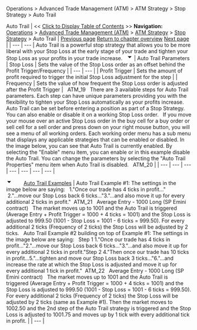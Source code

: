 ﻿
Operations > Advanced Trade Management (ATM) > ATM Strategy > Stop Strategy > Auto Trail

Auto Trail
| << [Click to Display Table of Contents](auto_trail.md) >> **Navigation:**     [Operations](operations.md) > [Advanced Trade Management (ATM)](advanced_trade_management_atm.md) > [ATM Strategy](atm_strategy.md) > [Stop Strategy](stop_strategy.md) > Auto Trail | [Previous page](auto_breakeven.md) [Return to chapter overview](stop_strategy.md) [Next page](manage_atm_strategy_templates.md) |
| --- | --- |
Auto Trail is a powerful stop strategy that allows you to be more liberal with your Stop Loss at the early stage of your trade and tighten your Stop Loss as your profits in your trade increase.
 
![tog_minus](tog_minus.gif)
| Auto Trail Parameters   | Stop Loss | Sets the value of the Stop Loss order as an offset behind the Profit Trigger/Frequency | | --- | --- | | Profit Trigger | Sets the amount of profit required to trigger the initial Stop Loss adjustment for the step | | Frequency | Sets the value of how frequent the Stop Loss order is adjusted after the Profit Trigger |      ATM_19   There are 3 available steps for Auto Trail parameters. Each step can have unique parameters providing you with the flexibility to tighten your Stop Loss automatically as your profits increase. Auto Trail can be set before entering a position as part of a Stop Strategy. You can also enable or disable it on a working Stop Loss order.   If you move your mouse over an active Stop Loss order in the buy cell for a buy order or sell cell for a sell order and press down on your right mouse button, you will see a menu of all working orders. Each working order menu has a sub menu that displays any applicable strategies that can be enabled or disabled. In the image below, you can see that Auto Trail is currently enabled. By selecting the "Enable" menu item, you can enable or in this example disable the Auto Trail. You can change the parameters by selecting the "Auto Trail Properties" menu item when Auto Trail is disabled.   ATM_20 |
| --- | --- | --- | --- | --- | --- | --- |

![tog_minus](tog_minus.gif)        [Auto Trail Examples](javascript:HMToggle('toggle','AutoTrailExamples','AutoTrailExamples_ICON'))
| Auto Trail Example #1: The settings in the image below are saying:   1."Once our trade has 4 ticks in profit..."  2."...move our Stop Loss back 6 ticks..."3."...and also move it up for every additional 2 ticks in profit."  ATM_21   Average Entry - 1000 Long (SP Emini contract)   The market moves up to 1001 and the Auto Trail is triggered (Average Entry + Profit Trigger = 1000 + 4 ticks = 1001) and the Stop Loss is adjusted to 999.50 (1001 - Stop Loss = 1001 - 6 ticks = 999.50). For every additional 2 ticks (Frequency of 2 ticks) the Stop Loss will be adjusted by 2 ticks.   Auto Trail Example #2 building on top of Example #1: The settings in the image below are saying:   Step 1 1."Once our trade has 4 ticks in profit..."2."...move our Stop Loss back 6 ticks..."3."...and also move it up for every additional 2 ticks in profit."Step 2 4."Then once our trade has 10 ticks in profit...5."...tighten and move our Stop Loss back 3 ticks..."6."...and increase the rate at which the Stop Loss is adjusted and move it up for every additional 1 tick in profit."  ATM_22   Average Entry - 1000 Long (SP Emini contract)   The market moves up to 1001 and the Auto Trail is triggered (Average Entry + Profit Trigger = 1000 + 4 ticks = 1001) and the Stop Loss is adjusted to 999.50 (1001 - Stop Loss = 1001 - 6 ticks = 999.50). For every additional 2 ticks (Frequency of 2 ticks) the Stop Loss will be adjusted by 2 ticks (same as Example #1). Then the market moves to 1002.50 and the 2nd step of the Auto Trail strategy is triggered and the Stop Loss is adjusted to 1001.75 and moves up by 1 tick with every additional tick in profit. |
| --- |
